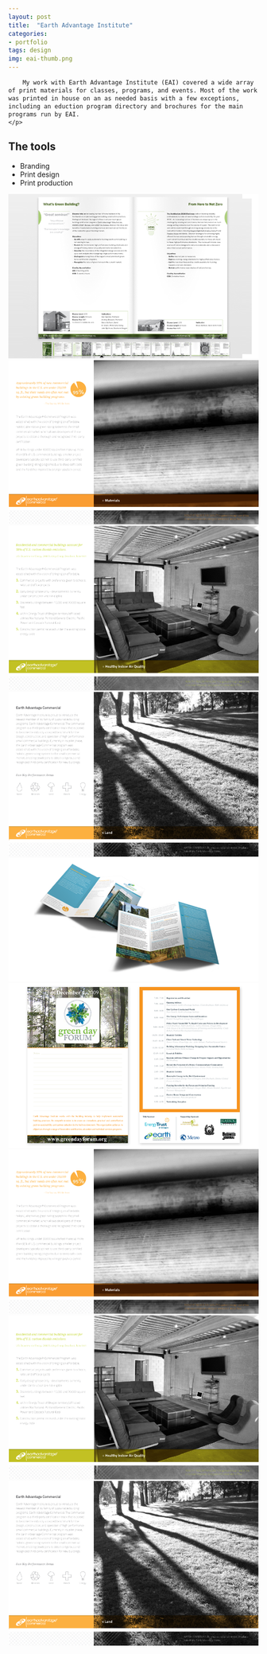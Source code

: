 ```yaml
---
layout: post
title:  "Earth Advantage Institute"
categories:
- portfolio
tags: design
img: eai-thumb.png
---
```


<div class="prose two-col wide">
	<p>
		
		My work with Earth Advantage Institute (EAI) covered a wide array of print materials for classes, programs, and events. Most of the work was printed in house on an as needed basis with a few exceptions, including an eduction program directory and brochures for the main programs run by EAI.
	</p>
</div>

<div class="prose two-col narrow">
	<h2 class="beta">The tools</h2>
	<ul>
	<li>Branding</li>
	<li>Print design</li>
	<li>Print production</li>
	</ul>
</div>


<img class="two-col wide" src="/img/eai-education.png" />
<img class="two-col narrow" src="/img/eai-spread-1.png" />
<img class="two-col narrow" src="/img/eai-spread-2.png" />
<img class="two-col narrow" src="/img/eai-spread-3.png" />


<img class="" src="/img/eai-trifold.png" />
<img class="" src="/img/eai-gdf.png" />
<img class="" src="/img/eai-spread-1.png" />
<img class="" src="/img/eai-spread-2.png" />
<img class="" src="/img/eai-spread-3.png" />